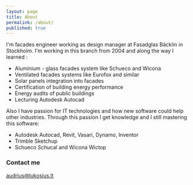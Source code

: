 ```yaml
---
layout: page
title: About
permalink: /about/
published: true
---
```


I'm facades engineer working as design manager at Fasadglas Bäcklin in Stockholm. I'm working in this branch from 2004 and along the way I learned :
* Aluminium - glass facades system like Schueco and Wicona
* Ventilated facades systems like Eurofox and similar
* Solar panels integration into facades
* Certification of building energy performance
* Energy audits of public buildings
* Lecturing Autodesk Autocad

Also I have passion for IT technologies and how new software could help other industries. Through this passion I get knowledge and I still mastering this software:
* Autodesk Autocad, Revit, Vasari, Dynamo, Inventor
* Trimble Sketchup
* Schueco Schucal and Wicona Wictop
 

### Contact me

[audrius@lukosius.lt](mailto:audrius@lukosius.lt)